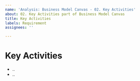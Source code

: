 ```yaml
---
name: 'Analysis: Business Model Canvas - 02. Key Activities'
about: 02. Key Activities part of Business Model Canvas
title: Key Activities
labels: Requirement
assignees: ''

---
```


# Key Activities

- ..
- ..
